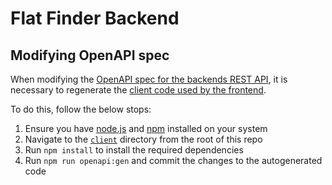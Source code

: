 # Flat Finder Backend

## Modifying OpenAPI spec

When modifying the [OpenAPI spec for the backends REST API](openapi.yaml), it
is necessary to regenerate the [client code used by the frontend](../client/src/generated/).

To do this, follow the below stops:

1. Ensure you have [node.js](https://nodejs.org/) and [npm](https://www.npmjs.com/) installed on your system
2. Navigate to the [`client`](../client/) directory from the root of this repo
3. Run `npm install` to install the required dependencies
4. Run `npm run openapi:gen` and commit the changes to the autogenerated code

